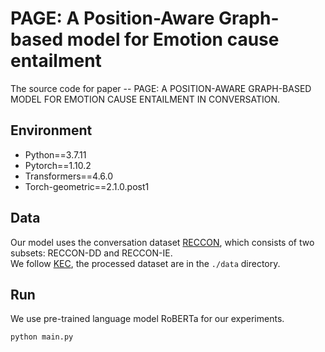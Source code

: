 # PAGE: A Position-Aware Graph-based model for Emotion cause entailment
The source code for paper -- PAGE: A POSITION-AWARE GRAPH-BASED MODEL FOR EMOTION CAUSE ENTAILMENT IN CONVERSATION.
## Environment
- Python==3.7.11
- Pytorch==1.10.2
- Transformers==4.6.0
- Torch-geometric==2.1.0.post1
## Data
Our model uses the conversation dataset [RECCON](https://github.com/declare-lab/RECCON/tree/main/data/subtask2/fold1), which consists of two subsets: RECCON-DD and RECCON-IE.  
We follow [KEC](https://github.com/LeqsNaN/KEC), the processed dataset are in the `./data` directory.
## Run
We use pre-trained language model RoBERTa for our experiments.
```
python main.py
```
